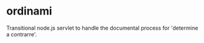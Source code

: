 # ordinami
Transitional node.js servlet to handle the documental process for 'determine a contrarre'.
